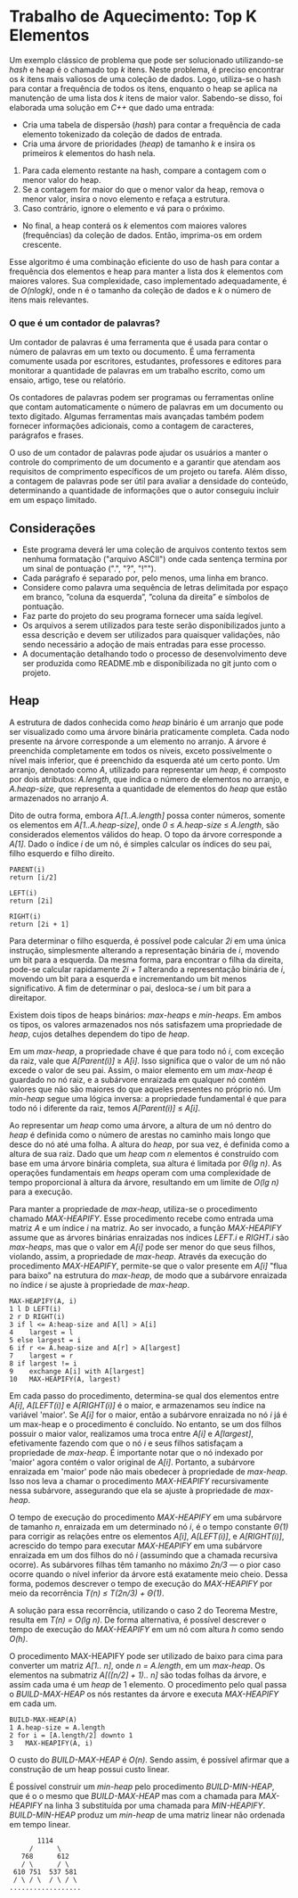 # Trabalho de Aquecimento: Top K Elementos

Um exemplo clássico de problema que pode ser solucionado utilizando-se _hash_ e heap é o chamado top _k_ itens. Neste problema, é preciso encontrar os _k_ itens mais valiosos de uma coleção de dados. Logo, utiliza-se o hash para contar a frequência de todos os itens, enquanto o heap se aplica na manutenção de uma lista dos _k_ itens de maior valor. Sabendo-se disso, foi elaborada uma solução em _C++_ que dado uma entrada:

- Cria uma tabela de dispersão (_hash_) para contar a frequência de cada elemento tokenizado da coleção de dados de entrada.
- Cria uma árvore de prioridades (_heap_) de tamanho _k_ e insira os primeiros _k_ elementos do
hash nela.

1. Para cada elemento restante na hash, compare a contagem com o menor valor do heap.
2. Se a contagem for maior do que o menor valor da heap, remova o menor valor, insira o novo elemento e refaça a estrutura.
3. Caso contrário, ignore o elemento e vá para o próximo.

- No final, a heap conterá os _k_ elementos com maiores valores (frequências) da coleção de dados. Então, imprima-os em ordem crescente.

Esse algoritmo é uma combinação eficiente do uso de hash para contar a frequência dos elementos e heap para manter a lista dos _k_ elementos com maiores valores. Sua complexidade, caso implementado adequadamente, é de _O(nlogk)_, onde n é o tamanho da coleção de dados e _k_ o número de itens mais relevantes.

### O que é um contador de palavras?

Um contador de palavras é uma ferramenta que é usada para contar o número de palavras em um texto ou documento. É uma ferramenta comumente usada por escritores, estudantes, professores e editores para monitorar a quantidade de palavras em um trabalho escrito, como um ensaio, artigo, tese ou relatório.

Os contadores de palavras podem ser programas ou ferramentas online que contam automaticamente o número de palavras em um documento ou texto digitado. Algumas ferramentas mais avançadas também podem fornecer informações adicionais, como a contagem de caracteres, parágrafos e frases.

O uso de um contador de palavras pode ajudar os usuários a manter o controle do comprimento de um documento e a garantir que atendam aos requisitos de comprimento específicos de um projeto ou tarefa. Além disso, a contagem de palavras pode ser útil para avaliar a densidade do conteúdo, determinando a quantidade de informações que o autor conseguiu incluir em um espaço limitado.

## Considerações
- Este programa deverá ler uma coleção de arquivos contento textos sem nenhuma formatação ("arquivo ASCII") onde cada sentença termina por um sinal de pontuação (".",
"?", "!"").
- Cada parágrafo é separado por, pelo menos, uma linha em branco.
- Considere como palavra uma sequência de letras delimitada por espaço em branco, ”coluna da esquerda”, ”coluna da direita” e símbolos de pontuação.
- Faz parte do projeto do seu programa fornecer uma saída legível.
- Os arquivos a serem utilizados para teste serão disponibilizados junto a essa descrição e devem ser utilizados para quaisquer validações, não sendo necessário a adoção de mais entradas para esse processo.
- A documentação detalhando todo o processo de desenvolvimento deve ser produzida como README.mb e disponibilizada no git junto com o projeto.

## Heap

A estrutura de dados conhecida como _heap_ binário é um arranjo que pode ser visualizado como uma árvore binária praticamente completa. Cada nodo presente na árvore corresponde a um elemento no arranjo. A árvore é preenchida completamente em todos os níveis, exceto possivelmente o nível mais inferior, que é preenchido da esquerda até um certo ponto. Um arranjo, denotado como _A_, utilizado para representar um _heap_, é composto por dois atributos: _A.length_, que indica o número de elementos no arranjo, e _A.heap-size,_ que representa a quantidade de elementos do _heap_ que estão armazenados no arranjo _A_.

Dito de outra forma, embora _A[1..A.length]_ possa conter números, somente os elementos em _A[1..A.heap-size]_, onde _0_ ≤ _A.heap-size_ ≤ _A.length_, são considerados elementos válidos do heap. O topo da árvore corresponde a _A[1]_. Dado o índice _i_ de um nó, é simples calcular os índices do seu pai, filho esquerdo e filho direito.

```
PARENT(i)
return [i/2]

LEFT(i)
return [2i]

RIGHT(i)
return [2i + 1]
```

Para determinar o filho esquerda, é possível pode calcular _2i_ em uma única instrução, simplesmente alterando a representação binária de _i_, movendo um bit para a esquerda. Da mesma forma, para encontrar o filha da direita, pode-se calcular rapidamente _2i + 1_ alterando a representação binária de _i_, movendo um bit para a esquerda e incrementando um bit menos significativo. A fim de determinar o pai, desloca-se _i_ um bit para a direitapor.

Existem dois tipos de heaps binários: _max-heaps_ e _min-heaps_. Em ambos os tipos, os valores armazenados nos nós satisfazem uma propriedade de _heap_, cujos detalhes dependem do tipo de _heap_.

Em um _max-heap_, a propriedade chave é que para todo nó _i_, com exceção da raiz, vale que _A[Parent(i)]_ ≥ _A[i]_. Isso significa que o valor de um nó não excede o valor de seu pai. Assim, o maior elemento em um _max-heap_ é guardado no nó raiz, e a subárvore enraizada em qualquer nó contém valores que não são maiores do que aqueles presentes no próprio nó. Um _min-heap_ segue uma lógica inversa: a propriedade fundamental é que para todo nó i diferente da raiz, temos _A[Parent(i)]_ ≤ _A[i]_.

Ao representar um _heap_ como uma árvore, a altura de um nó dentro do _heap_ é definida como o número de arestas no caminho mais longo que desce do nó até uma folha. A altura do _heap_, por sua vez, é definida como a altura de sua raiz. Dado que um _heap_ com _n_ elementos é construído com base em uma árvore binária completa, sua altura é limitada por _Θ(lg n)_. As operações fundamentais em _heaps_ operam com uma complexidade de tempo proporcional à altura da árvore, resultando em um limite de _O(lg n)_ para a execução.

Para manter a propriedade de _max-heap_, utiliza-se o procedimento chamado _MAX-HEAPIFY_. Esse procedimento recebe como entrada uma matriz _A_ e um índice _i_ na matriz. Ao ser invocado, a função _MAX-HEAPIFY_ assume que as árvores binárias enraizadas nos índices _LEFT.i_ e _RIGHT.i_ são _max-heaps_, mas que o valor em _A[i]_ pode ser menor do que seus filhos, violando, assim, a propriedade de _max-heap_. Através da execução do procedimento _MAX-HEAPIFY_, permite-se que o valor presente em _A[i]_ "flua para baixo" na estrutura do _max-heap_, de modo que a subárvore enraizada no índice _i_ se ajuste à propriedade de _max-heap_.

```
MAX-HEAPIFY(A, i)
1 l D LEFT(i)
2 r D RIGHT(i)
3 if l <= A:heap-size and A[l] > A[i]
4    largest = l
5 else largest = i
6 if r <= A.heap-size and A[r] > A[largest]
7    largest = r
8 if largest != i
9    exchange A[i] with A[largest]
10   MAX-HEAPIFY(A, largest)
```

Em cada passo do procedimento, determina-se qual dos elementos entre _A[i]_, _A[LEFT(i)]_ e _A[RIGHT(i)]_ é o maior, e armazenamos seu índice na variável 'maior'. Se _A[i]_ for o maior, então a subárvore enraizada no nó _i_ já é um max-heap e o procedimento é concluído. No entanto, se um dos filhos possuir o maior valor, realizamos uma troca entre _A[i]_ e _A[largest]_, efetivamente fazendo com que o nó _i_ e seus filhos satisfaçam a propriedade de _max-heap_. É importante notar que o nó indexado por 'maior' agora contém o valor original de _A[i]_. Portanto, a subárvore enraizada em 'maior' pode não mais obedecer à propriedade de _max-heap_. Isso nos leva a chamar o procedimento _MAX-HEAPIFY_ recursivamente nessa subárvore, assegurando que ela se ajuste à propriedade de _max-heap_.

O tempo de execução do procedimento _MAX-HEAPIFY_ em uma subárvore de tamanho _n_, enraizada em um determinado nó _i_, é o tempo constante _Θ(1)_ para corrigir as relações entre os elementos _A[i]_, _A[LEFT(i)]_, e _A[RIGHT(i)]_, acrescido do tempo para executar _MAX-HEAPIFY_ em uma subárvore enraizada em um dos filhos do nó _i_ (assumindo que a chamada recursiva ocorre). As subárvores filhas têm tamanho no máximo _2n/3_ — o pior caso ocorre quando o nível inferior da árvore está exatamente meio cheio. Dessa forma, podemos descrever o tempo de execução do _MAX-HEAPIFY_ por meio da recorrência _T(n) ≤ T(2n/3) + Θ(1)_.

A solução para essa recorrência, utilizando o caso 2 do Teorema Mestre, resulta em _T(n) = O(lg n)_. De forma alternativa, é possível descrever o tempo de execução do _MAX-HEAPIFY_ em um nó com altura _h_ como sendo _O(h)_.

O procedimento MAX-HEAPIFY pode ser utilizado de baixo para cima para converter um matriz _A[1.. n]_, onde _n = A.length_, em um _max-heap_. Os elementos na submatriz _A[([n/2] + 1).. n]_ são todas folhas da árvore, e assim cada uma é um _heap_ de 1 elemento. O procedimento pelo qual passa o _BUILD-MAX-HEAP_ os nós restantes da árvore e executa _MAX-HEAPIFY_ em cada um.

```
BUILD-MAX-HEAP(A)
1 A.heap-size = A.length
2 for i = [A.length/2] downto 1
3   MAX-HEAPIFY(A, i)
```

O custo do _BUILD-MAX-HEAP_ é _O(n)_. Sendo assim, é possível afirmar que a construção de um heap possui custo linear.

É possível construir um _min-heap_ pelo procedimento _BUILD-MIN-HEAP_, que é o o mesmo que _BUILD-MAX-HEAP_ mas com a chamada para _MAX-HEAPIFY_ na linha 3 substituída por uma chamada para _MIN-HEAPIFY_. _BUILD-MIN-HEAP_ produz um _min-heap_ de uma matriz linear não ordenada em tempo linear.

```
       1114
     /      \
   768      612
   / \      / \
 610 751  537 581
 / \ / \  / \ / \
..................
```
